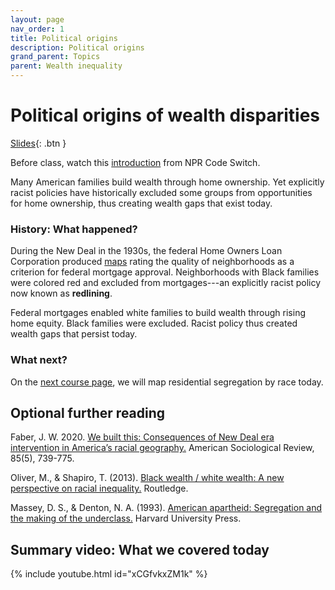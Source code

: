 ```yaml
---
layout: page
nav_order: 1
title: Political origins
description: Political origins
grand_parent: Topics
parent: Wealth inequality
---
```


# Political origins of wealth disparities

[Slides](../../assets/slides/political_origins_wealth.pdf){: .btn }

Before class, watch this [introduction](https://www.youtube.com/watch?v=O5FBJyqfoLM) from NPR Code Switch.

Many American families build wealth through home ownership. Yet explicitly racist policies have historically excluded some groups from opportunities for home ownership, thus creating wealth gaps that exist today.

### History: What happened?

During the New Deal in the 1930s, the federal Home Owners Loan Corporation produced [maps](https://dsl.richmond.edu/panorama/redlining/) rating the quality of neighborhoods as a criterion for federal mortgage approval. Neighborhoods with Black families were colored red and excluded from mortgages---an explicitly racist policy now known as **redlining**.

Federal mortgages enabled white families to build wealth through rising home equity. Black families were excluded. Racist policy thus created wealth gaps that persist today.

### What next?

On the [next course page](../6a2), we will map residential segregation by race today.

## Optional further reading

Faber, J. W. 2020. [We built this: Consequences of New Deal era intervention in America’s racial geography.](https://doi.org/10.1177/0003122420948464) American Sociological Review, 85(5), 739-775.

Oliver, M., & Shapiro, T. (2013). [Black wealth / white wealth: A new perspective on racial inequality.](https://www.taylorfrancis.com/books/mono/10.4324/9780203707425/black-wealth-white-wealth-melvin-oliver-thomas-shapiro) Routledge.

Massey, D. S., & Denton, N. A. (1993). [American apartheid: Segregation and the making of the underclass.](https://www.hup.harvard.edu/catalog.php?isbn=9780674018211) Harvard University Press.

## Summary video: What we covered today

{% include youtube.html id="xCGfvkxZM1k" %}
